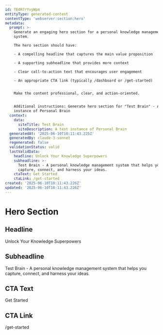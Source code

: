```yaml
---
id: TEdR7rYvyWpm
entityType: generated-content
contentType: 'webserver:section:hero'
metadata:
  prompt: >-
    Generate an engaging hero section for a personal knowledge management
    system. 

    The hero section should have:

    - A compelling headline that captures the main value proposition

    - A supporting subheadline that provides more context

    - Clear call-to-action text that encourages user engagement

    - An appropriate CTA link (typically /dashboard or /get-started)


    Make the content professional, clear, and action-oriented.


    Additional instructions: Generate hero section for "Test Brain" - A test
    instance of Personal Brain
  context:
    data:
      siteTitle: Test Brain
      siteDescription: A test instance of Personal Brain
  generatedAt: '2025-06-10T10:11:43.225Z'
  generatedBy: claude-3-sonnet
  regenerated: false
  validationStatus: valid
  lastValidData:
    headline: Unlock Your Knowledge Superpowers
    subheadline: >-
      Test Brain - A personal knowledge management system that helps you
      capture, connect, and harness your ideas.
    ctaText: Get Started
    ctaLink: /get-started
created: '2025-06-10T10:11:43.226Z'
updated: '2025-06-10T10:11:43.226Z'
---
```

# Hero Section

## Headline
Unlock Your Knowledge Superpowers

## Subheadline
Test Brain - A personal knowledge management system that helps you capture, connect, and harness your ideas.

## CTA Text
Get Started

## CTA Link
/get-started
